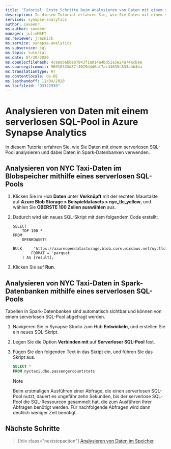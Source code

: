 ```yaml
---
title: 'Tutorial: Erste Schritte beim Analysieren von Daten mit einem serverlosen SQL-Pool'
description: In diesem Tutorial erfahren Sie, wie Sie Daten mit einem serverlosen SQL-Pool analysieren und dabei Daten in Spark-Datenbanken verwenden.
services: synapse-analytics
author: saveenr
ms.author: saveenr
manager: julieMSFT
ms.reviewer: jrasnick
ms.service: synapse-analytics
ms.subservice: sql
ms.topic: tutorial
ms.date: 07/20/2020
ms.openlocfilehash: 4ca9ababbeb7843f1a014a4bd51a5e24a74acbae
ms.sourcegitcommit: 96918333d87f4029d4d6af7ac44635c833abb3da
ms.translationtype: HT
ms.contentlocale: de-DE
ms.lasthandoff: 11/04/2020
ms.locfileid: "93322939"
---
```

# <a name="analyze-data-with-serverless-sql-pool-in-azure-synapse-analytics"></a>Analysieren von Daten mit einem serverlosen SQL-Pool in Azure Synapse Analytics

In diesem Tutorial erfahren Sie, wie Sie Daten mit einem serverlosen SQL-Pool analysieren und dabei Daten in Spark-Datenbanken verwenden. 

## <a name="analyze-nyc-taxi-data-in-blob-storage-using-serverless-sql-pool"></a>Analysieren von NYC Taxi-Daten im Blobspeicher mithilfe eines serverlosen SQL-Pools

1. Klicken Sie im Hub **Daten** unter **Verknüpft** mit der rechten Maustaste auf **Azure Blob Storage > Beispieldatasets > nyc_tlc_yellow**, und wählen Sie **OBERSTE 100 Zeilen auswählen** aus.
1. Dadurch wird ein neues SQL-Skript mit dem folgendem Code erstellt:

    ```
    SELECT
        TOP 100 *
    FROM
        OPENROWSET(
            BULK     'https://azureopendatastorage.blob.core.windows.net/nyctlc/yellow/puYear=*/puMonth=*/*.parquet',
            FORMAT = 'parquet'
        ) AS [result];
    ```
1. Klicken Sie auf **Run**.

## <a name="analyze-nyc-taxi-data-in-spark-databases-using-serverless-sql-pool"></a>Analysieren von NYC Taxi-Daten in Spark-Datenbanken mithilfe eines serverlosen SQL-Pools

Tabellen in Spark-Datenbanken sind automatisch sichtbar und können von einem serverlosen SQL-Pool abgefragt werden.

1. Navigieren Sie in Synapse Studio zum Hub **Entwickeln**, und erstellen Sie ein neues SQL-Skript.
1. Legen Sie die Option **Verbinden mit**  auf **Serverloser SQL-Pool** fest.
1. Fügen Sie den folgenden Text in das Skript ein, und führen Sie das Skript aus.

    ```sql
    SELECT *
    FROM nyctaxi.dbo.passengercountstats
    ```

    > [!NOTE]
    > Beim erstmaligen Ausführen einer Abfrage, die einen serverlosen SQL-Pool nutzt, dauert es ungefähr zehn Sekunden, bis der serverlose SQL-Pool die SQL-Ressourcen gesammelt hat, die zum Ausführen Ihrer Abfragen benötigt werden. Für nachfolgende Abfragen wird dann deutlich weniger Zeit benötigt.
  


## <a name="next-steps"></a>Nächste Schritte

> [!div class="nextstepaction"]
> [Analysieren von Daten im Speicher](get-started-analyze-storage.md)
